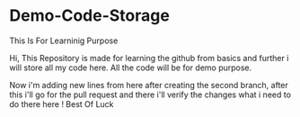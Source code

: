 # Demo-Code-Storage
This Is For Learninig Purpose

Hi,
This Repository is made for learning the github from basics and further i will store all my code here.
All the code will be for demo purpose.

Now i'm adding new lines from here after creating the second branch, after this i'll go for the pull request and there i'll verify the changes what i need to do there here !
Best Of Luck 
